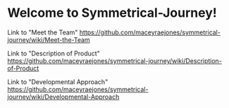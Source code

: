 # Welcome to Symmetrical-Journey!

Link to "Meet the Team"
https://github.com/maceyraejones/symmetrical-journey/wiki/Meet-the-Team

Link to "Description of Product"
https://github.com/maceyraejones/symmetrical-journey/wiki/Description-of-Product

Link to "Developmental Approach"
https://github.com/maceyraejones/symmetrical-journey/wiki/Developmental-Approach
